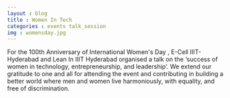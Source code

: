 ```yaml
---
layout : blog
title : Women In Tech
categories : events talk_session
img : womensday.jpg 
---
```


For the 100th Anniversary of International Women's Day , E-Cell IIIT-Hyderabad and Lean In IIIT Hyderabad organised a talk on the ‘success of women in technology, entrepreneurship, and leadership’. We extend our gratitude to one and all for attending the event and contributing in building a better world where men and women live harmoniously, with equality, and free of discrimination. 